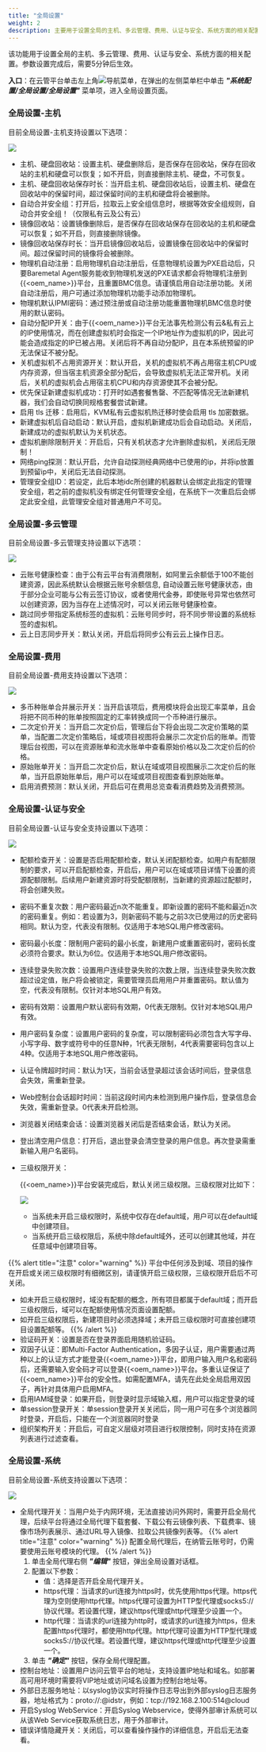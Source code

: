 ```yaml
---
title: "全局设置"
weight: 2
description: 主要用于设置全局的主机、多云管理、费用、认证与安全、系统方面的相关配置。
---
```


该功能用于设置全局的主机、多云管理、费用、认证与安全、系统方面的相关配置。参数设置完成后，需要5分钟后生效。

**入口**：在云管平台单击左上角![](../../../images/intro/nav.png)导航菜单，在弹出的左侧菜单栏中单击 **_"系统配置/全局设置/全局设置"_** 菜单项，进入全局设置页面。

### 全局设置-主机

目前全局设置-主机支持设置以下选项：

![](../../../images/system/globalsetting1.png)

- 主机、硬盘回收站：设置主机、硬盘删除后，是否保存在回收站，保存在回收站的主机和硬盘可以恢复；如不开启，则直接删除主机、硬盘，不可恢复。
- 主机、硬盘回收站保存时长：当开启主机、硬盘回收站后，设置主机、硬盘在回收站中的保留时间，超过保留时间的主机和硬盘将会被删除。
- 自动合并安全组：打开后，拉取云上安全组信息时，根据等效安全组规则，自动合并安全组！（仅限私有云及公有云）
- 镜像回收站：设置镜像删除后，是否保存在回收站保存在回收站的主机和硬盘可以恢复；如不开启，则直接删除镜像。
- 镜像回收站保存时长：当开启镜像回收站后，设置镜像在回收站中的保留时间。超过保留时间的镜像将会被删除。
- 物理机自动注册：启用物理机自动注册后，任意物理机设置为PXE启动后，只要Baremetal Agent服务能收到物理机发送的PXE请求都会将物理机注册到{{<oem_name>}}平台，且重置BMC信息。请谨慎启用自动注册功能。关闭自动注册后，用户可通过添加物理机功能手动添加物理机。
- 物理机默认IPMI密码：通过预注册或自动注册功能重置物理机BMC信息时使用的默认密码。
- 自动分配IP开关：由于{{<oem_name>}}平台无法事先检测公有云&私有云上的IP使用情况，而在创建虚拟机时会指定一个IP地址作为虚拟机的IP，因此可能会造成指定的IP已被占用。关闭后将不再自动分配IP，且在本系统预留的IP无法保证不被分配。
- 关机虚拟机不占用资源开关：默认开启，关机的虚拟机不再占用宿主机CPU或内存资源，但当宿主机资源全部分配后，会导致虚拟机无法正常开机。关闭后，关机的虚拟机会占用宿主机CPU和内存资源使其不会被分配。
- 优先保证新建虚拟机成功：打开时如遇套餐售罄、不匹配等情况无法新建机器，我们会自动切换同规格套餐尝试新建。
- 启用 tls 迁移：启用后，KVM私有云虚拟机热迁移时使会启用 tls 加密数据。
- 新建虚拟机后自动启动：默认开启，虚拟机新建成功后会自动启动。关闭后，新建成功的虚拟机默认为关机状态。
- 虚拟机删除限制开关：开启后，只有关机状态才允许删除虚拟机，关闭后无限制！
- 网络ping探测：默认开启，允许自动探测经典网络中已使用的ip，并将ip放置到预留ip中，关闭后无法自动探测。
- 管理安全组ID：若设定，此后本地idc所创建的机器默认会绑定此指定的管理安全组，若之前的虚拟机没有绑定任何管理安全组，在系统下一次重启后会绑定此安全组，此管理安全组对普通用户不可见。

### 全局设置-多云管理

目前全局设置-多云管理支持设置以下选项：

![](../../../images/system/globalsetting2.png)

- 云账号健康检查：由于公有云平台有消费限制，如阿里云余额低于100不能创建资源，因此系统默认会根据云账号余额信息, 自动设置云账号健康状态，由于部分企业可能与公有云签订协议，或者使用代金券，即使账号异常也依然可以创建资源，因为当存在上述情况时，可以关闭云账号健康检查。
- 跳过同步带指定系统标签的虚拟机：云账号同步时，将不同步带设置的系统标签的虚拟机。
- 云上日志同步开关：默认关闭，开启后将同步公有云云上操作日志。

### 全局设置-费用

目前全局设置-费用支持设置以下选项：

![](../../../images/system/globalsetting3.png)

- 多币种账单合并展示开关：当开启该项后，费用模块将会出现汇率菜单，且会将把不同币种的账单按照固定的汇率转换成同一个币种进行展示。
- 二次定价开关：当开启二次定价后，管理后台下将会出现二次定价策略的菜单，当配置二次定价策略后，域或项目视图将会展示二次定价后的账单。而管理后台视图，可以在资源账单和流水账单中查看原始价格以及二次定价后的价格。
- 原始账单开关：当开启二次定价后，默认在域或项目视图展示二次定价后的账单，当开启原始账单后，用户可以在域或项目视图查看到原始账单。
- 启用消费预测：默认关闭，开启后可在费用总览查看消费趋势及消费预测。

### 全局设置-认证与安全

目前全局设置-认证与安全支持设置以下选项：

![](../../../images/system/globalsetting4.png)

- 配额检查开关：设置是否启用配额检查，默认关闭配额检查。如用户有配额限制的要求，可以开启配额检查，开启后，用户可以在域或项目详情下设置的资源配额限制。后续用户新建资源时将受配额限制，当新建的资源超过配额时，将会创建失败。
- 密码不重复次数：用户密码最近n次不能重复。即新设置的密码不能和最近n次的密码重复。例如：若设置为3，则新密码不能与之前3次已使用过的历史密码相同。默认为空，代表没有限制。仅适用于本地SQL用户修改密码。
- 密码最小长度：限制用户密码的最小长度，新建用户或重置密码时，密码长度必须符合要求。默认为6位。仅适用于本地SQL用户修改密码。
- 连续登录失败次数：设置用户连续登录失败的次数上限，当连续登录失败次数超过设定值，账户将会被锁定，需要管理员启用用户并重置密码。默认值为空，代表没有限制。仅针对本地SQL用户有效。
- 密码有效期：设置用户默认密码有效期，0代表无限制。仅针对本地SQL用户有效。
- 用户密码复杂度：设置用户密码的复杂度，可以限制密码必须包含大写字母、小写字母、数字或符号中的任意N种，1代表无限制，4代表需要密码包含以上4种。仅适用于本地SQL用户修改密码。
- 认证令牌超时时间：默认为1天，当前会话登录超过该会话时间后，登录信息会失效，需重新登录。
- Web控制台会话超时时间：当前这段时间内未检测到用户操作后，登录信息会失效，需重新登录。0代表未开启检测。
- 浏览器关闭结束会话：设置浏览器关闭后是否结束会话，默认为关闭。
- 登出清空用户信息：打开后，退出登录会清空登录的用户信息。再次登录需重新输入用户名密码。
- 三级权限开关： 

    {{<oem_name>}}平台安装完成后，默认关闭三级权限。三级权限对比如下：

    ![](../../../images/intro/permission.png)

    - 当系统未开启三级权限时，系统中仅存在default域，用户可以在default域中创建项目。
    - 当系统开启三级权限后，系统中除default域外，还可以创建其他域，并在任意域中创建项目等。

{{% alert title="注意" color="warning" %}}
平台中任何涉及到域、项目的操作在开启或关闭三级权限时有细微区别，请谨慎开启三级权限，三级权限开启后不可关闭。

- 如未开启三级权限时，域没有配额的概念，所有项目都属于default域；而开启三级权限后，域可以在配额使用情况页面设置配额。
- 如开启三级权限后，新建项目时必须选择域；未开启三级权限时可直接创建项目设置配额等。
{{% /alert %}}
- 验证码开关：设置是否在登录界面启用随机验证码。
- 双因子认证：即Multi-Factor Authentication，多因子认证，用户需要通过两种以上的认证方式才能登录{{<oem_name>}}平台，即用户输入用户名和密码后，还需要输入安全码才可以登录{{<oem_name>}}平台。多重认证保证了{{<oem_name>}}平台的安全性。如需配置MFA，请先在此处全局启用双因子，再针对具体用户启用MFA。
- 启用IAM域登录：如果开启，则登录时显示域输入框，用户可以指定登录的域
- 单session登录开关：单session登录开关关闭后，同一用户可在多个浏览器同时登录，开启后，只能在一个浏览器同时登录
- 组织架构开关：开启后，可自定义层级对项目进行权限控制，同时支持在资源列表进行过滤查看。

### 全局设置-系统

目前全局设置-系统支持设置以下选项：

![](../../../images/system/globalsetting5.png)

- 全局代理开关：当用户处于内网环境，无法直接访问外网时，需要开启全局代理，后续平台将通过全局代理下载套餐、下载公有云镜像列表、下载费率、镜像市场列表展示、通过URL导入镜像、拉取公共镜像列表等。
{{% alert title="注意" color="warning" %}}
配置全局代理后，在纳管云账号时，仍需要使用云账号模块的代理。
{{% /alert %}}
    1. 单击全局代理右侧 **_"编辑"_** 按钮，弹出全局设置对话框。
    2. 配置以下参数：
        - 值：选择是否开启全局代理开关。
        - https代理：当请求的url连接为https时，优先使用https代理。https代理为空则使用http代理。https代理可设置为HTTP型代理或socks5://协议代理。若设置代理，建议https代理或http代理至少设置一个。
        - http代理：当请求的url连接为http时，或请求的url连接为https，但未配置https代理时，都使用http代理。http代理可设置为HTTP型代理或socks5://协议代理。若设置代理，建议https代理或http代理至少设置一个。
    3. 单击 **_"确定"_** 按钮，保存全局代理配置。
- 控制台地址：设置用户访问云管平台的地址，支持设置IP地址和域名。如部署高可用环境时需要将VIP地址或访问域名设置为控制台地址等。
- 外部日志服务地址：以syslog协议实时将操作日志导出到外部syslog日志服务器，地址格式为：proto://<ip>:<port>@idstr，例如：tcp://192.168.2.100:514@cloud
- 开启Syslog WebService：开启Syslog Webservice，使得外部审计系统可以从该Web Service获取系统日志，用于外部审计。
- 错误详情隐藏开关：关闭后，可以查看操作操作的详细信息，开启后无法查看。
